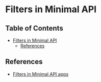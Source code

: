 # Filters in Minimal API

## Table of Contents <!-- omit in toc -->

- [Filters in Minimal API](#filters-in-minimal-api)
  - [References](#references)


## References

- [Filters in Minimal API apps](https://learn.microsoft.com/ja-jp/aspnet/core/fundamentals/minimal-apis/min-api-filters?view=aspnetcore-8.0)

